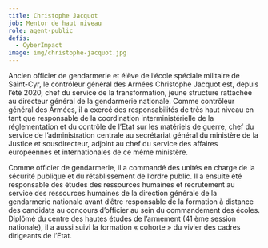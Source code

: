 ```yaml
---
title: Christophe Jacquot
job: Mentor de haut niveau
role: agent-public
defis:
  - CyberImpact
image: img/christophe-jacquot.jpg
---
```

Ancien officier de gendarmerie et élève de l’école spéciale militaire de Saint-Cyr, le contrôleur général des Armées Christophe Jacquot est, depuis l’été 2020, chef du service de la transformation, jeune structure rattachée au directeur général de la gendarmerie nationale. Comme contrôleur général des Armées, il a exercé des responsabilités de très haut niveau en tant que responsable de la coordination interministérielle de la réglementation et du contrôle de l’Etat sur les matériels de guerre, chef du service de l’administration centrale au secrétariat général du ministère de la Justice et sousdirecteur, adjoint au chef du service des affaires européennes et internationales de ce même ministère. 

Comme officier de gendarmerie, il a commandé des unités en charge de la sécurité publique et du rétablissement de l’ordre public. Il a ensuite été responsable des études des ressources humaines et recrutement au service des ressources humaines de la direction générale de la gendarmerie nationale avant d’être responsable de la formation à distance des candidats au concours d’officier au sein du commandement des écoles. Diplômé du centre des hautes études de l’armement (41 ème session nationale), il a aussi suivi la formation « cohorte » du vivier des cadres dirigeants de l’Etat.
